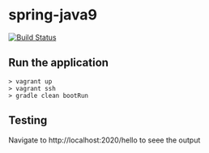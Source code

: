 # spring-java9

[![Build Status][travis-image]][travis-url]

## Run the application

```
> vagrant up
> vagrant ssh
> gradle clean bootRun
```

## Testing

Navigate to http://localhost:2020/hello to seee the output


[travis-image]: https://travis-ci.org/reflexdemon/spring-java9.svg?branch=master
[travis-url]: https://travis-ci.org/reflexdemon/spring-java9